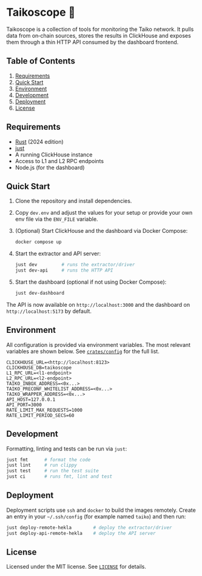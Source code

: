 # Taikoscope 🔭

Taikoscope is a collection of tools for monitoring the Taiko network. It pulls
data from on‑chain sources, stores the results in ClickHouse and exposes them
through a thin HTTP API consumed by the dashboard frontend.

## Table of Contents

1. [Requirements](#requirements)
2. [Quick Start](#quick-start)
3. [Environment](#environment)
4. [Development](#development)
5. [Deployment](#deployment)
6. [License](#license)

## Requirements

- [Rust](https://www.rust-lang.org/) (2024 edition)
- [just](https://github.com/casey/just)
- A running ClickHouse instance
- Access to L1 and L2 RPC endpoints
- Node.js (for the dashboard)

## Quick Start

1. Clone the repository and install dependencies.
2. Copy `dev.env` and adjust the values for your setup or provide your own env
   file via the `ENV_FILE` variable.
3. (Optional) Start ClickHouse and the dashboard via Docker Compose:

   ```bash
   docker compose up
   ```

4. Start the extractor and API server:

   ```bash
   just dev         # runs the extractor/driver
   just dev-api     # runs the HTTP API
   ```

5. Start the dashboard (optional if not using Docker Compose):

   ```bash
   just dev-dashboard
   ```

The API is now available on `http://localhost:3000` and the dashboard on
`http://localhost:5173` by default.

## Environment

All configuration is provided via environment variables. The most relevant
variables are shown below. See [`crates/config`](crates/config) for the full
list.

```text
CLICKHOUSE_URL=<http://localhost:8123>
CLICKHOUSE_DB=taikoscope
L1_RPC_URL=<l1-endpoint>
L2_RPC_URL=<l2-endpoint>
TAIKO_INBOX_ADDRESS=<0x...>
TAIKO_PRECONF_WHITELIST_ADDRESS=<0x...>
TAIKO_WRAPPER_ADDRESS=<0x...>
API_HOST=127.0.0.1
API_PORT=3000
RATE_LIMIT_MAX_REQUESTS=1000
RATE_LIMIT_PERIOD_SECS=60
```

## Development

Formatting, linting and tests can be run via `just`:

```bash
just fmt      # format the code
just lint     # run clippy
just test     # run the test suite
just ci       # runs fmt, lint and test
```

## Deployment

Deployment scripts use `ssh` and `docker` to build the images remotely.
Create an entry in your `~/.ssh/config` (for example named `taiko`) and then run:

```bash
just deploy-remote-hekla        # deploy the extractor/driver
just deploy-api-remote-hekla    # deploy the API server
```

## License

Licensed under the MIT license. See [`LICENSE`](LICENSE) for details.
